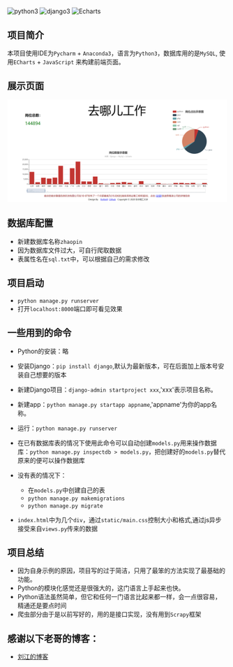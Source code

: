 #

![python3](https://img.shields.io/badge/Python-3.7-orange)
![django3](https://img.shields.io/badge/Django-3-green)
![Echarts](https://img.shields.io/badge/-Echarts-blue)

## 项目简介

   本项目使用IDE为`Pycharm` + `Anaconda3`，语言为`Python3`，数据库用的是`MySQL`, 使用`ECharts` + `JavaScript` 来构建前端页面。

## 展示页面

![Alt text](效果图.png)

## 数据库配置
- 新建数据库名称`zhaopin`
- 因为数据库文件过大，可自行爬取数据
- 表属性名在`sql.txt`中，可以根据自己的需求修改

## 项目启动
- `python manage.py runserver`
- 打开`localhost:8000`端口即可看见效果


## 一些用到的命令
- Python的安装：略
- 安装Django：`pip install django`,默认为最新版本，可在后面加上版本号安装自己想要的版本
- 新建Django项目：`django-admin startproject xxx`,'xxx'表示项目名称。
- 新建app：`python manage.py startapp appname`,'appname'为你的app名称。
- 运行：`python manage.py runserver`
- 在已有数据库表的情况下使用此命令可以自动创建`models.py`用来操作数据库：`python manage.py inspectdb > models.py`，把创建好的`models.py`替代原来的便可以操作数据库
- 没有表的情况下：
    - 在`models.py`中创建自己的表
    - `python manage.py makemigrations`
    - `python manage.py migrate`

- `index.html`中为几个`div`，通过`static/main.css`控制大小和格式,通过js异步接受来自`views.py`传来的数据

## 项目总结
+ 因为自身示例的原因，项目写的过于简洁，只用了最笨的方法实现了最基础的功能。
+ Python的模块化感觉还是很强大的，这门语言上手起来也快。
+ Python语法虽然简单，但它和任何一门语言比起来都一样，会一点很容易，精通还是要点时间
+ 爬虫部分由于是以前写好的，用的是接口实现，没有用到`Scrapy`框架

## 感谢以下老哥的博客：
- [刘江的博客](https://www.liujiangblog.com/course/django/)
